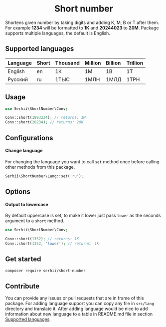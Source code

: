 <h1 align="center">Short number</h1>

Shortens given number by taking digits and adding K, M, B or T after them. For example **1234** will be formatted to **1K** and **20244023** to **20M**. Package supports multiple languages, the default is English.

## Supported languages

| Language  | Short | Thousand | Million   | Billion | Trillion |
| :-------- |:------|:---------|:----------|:--------|:---------|
| English   | en    | 1K       | 1M        | 1B      | 1T       |
| Русский   | ru    | 1ТЫС     | 1МЛН      | 1МЛД    | 1ТРН     |

## Usage

```php
use Serhii\ShortNumber\Conv;

Conv::short(1893234); // returns: 1M
Conv::short(20234); // returns: 20K
```

## Configurations

#### Change language

For changing the language you want to call `set` method once before calling other methods from this package.

```php
Serhii\ShortNumber\Lang::set('ru');
```

## Options

#### Output to lowercase

By default uppercase is set, to make it lower just pass `lower` as the seconds argument to a `short` method.

```php
use Serhii\ShortNumber\Conv;

Conv::short(1352); // returns: 1K
Conv::short(1352, 'lower'); // returns: 1k
```

## Get started

```bash
composer require serhii/short-number
```

## Contribute

You can provide any issues or pull requests that are in frame of this package. For adding language support you can copy any file in `src/lang` directory and translate it. After adding language would be nice to add information about new language to a table in README.md file in section [Supported languages](https://github.com/SerhiiCho/short-number#supported-languages).
